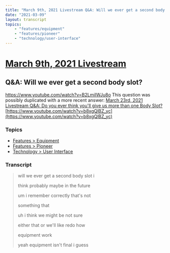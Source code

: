 ```yaml
---
title: "March 9th, 2021 Livestream Q&A: Will we ever get a second body slot?"
date: "2021-03-09"
layout: transcript
topics:
    - "features/equipment"
    - "features/pioneer"
    - "technology/user-interface"
---
```

# [March 9th, 2021 Livestream](../2021-03-09.md)
## Q&A: Will we ever get a second body slot?
https://www.youtube.com/watch?v=B2LmiIWJu8o
This question was possibly duplicated with a more recent answer: [March 23rd, 2021 Livestream Q&A: Do you ever think you'll give us more than one Body Slot?](./yt-b8xgQlBZ_yc.md) [https://www.youtube.com/watch?v=b8xgQlBZ_yc](https://www.youtube.com/watch?v=b8xgQlBZ_yc)


### Topics
* [Features > Equipment](../topics/features/equipment.md)
* [Features > Pioneer](../topics/features/pioneer.md)
* [Technology > User Interface](../topics/technology/user-interface.md)

### Transcript

> will we ever get a second body slot i
>
> think probably maybe in the future
>
> um i remember correctly that's not
>
> something that
>
> uh i think we might be not sure
>
> either that or we'll like redo how
>
> equipment work
>
> yeah equipment isn't final i guess

